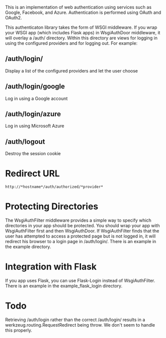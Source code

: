 This is an implementation of web authentication using services such as
Google, Facebook, and Azure. Authentication is performed using OAuth
and OAuth2.

This authenticaton library takes the form of WSGI middleware. If you wrap your
WSGI app (which includes Flask apps) in WsgiAuthDoor middleware, it will
overlay a /auth/ directory. Within this directory are views for logging in
using the configured providers and for logging out. For example:

## /auth/login/
Display a list of the configured providers and let the user choose

## /auth/login/google
Log in using a Google account

## /auth/login/azure
Log in using Microsoft Azure

## /auth/logout
Destroy the session cookie

# Redirect URL

    http://*hostname*/auth/authorized/*provider*

# Protecting Directories

The WsgiAuthFilter middleware provides a simple way to specify which
directories in your app should be protected. You should wrap your app
with WsgiAuthFilter first and then WsgiAuthDoor. If WsgiAuthFilter
finds that the user has attempted to access a protected page but is not
logged in, it will redirect his browser to a login page in /auth/login/.
There is an example in the example directory.

# Integration with Flask

If you app uses Flask, you can use Flask-Login instead of WsgiAuthFilter.
There is an example in the example\_flask\_login directory.

# Todo

Retrieving /auth/login rather than the correct /auth/login/ results in
a werkzeug.routing.RequestRedirect being throw. We don't seem to 
handle this properly.


